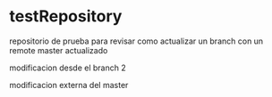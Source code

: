testRepository
==============

repositorio de prueba para revisar como actualizar un branch con un remote master actualizado

modificacion desde el branch 2



modificacion externa del master

